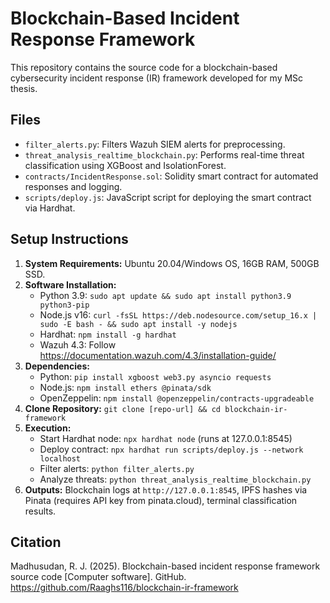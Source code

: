 # Blockchain-Based Incident Response Framework

This repository contains the source code for a blockchain-based cybersecurity incident response (IR) framework developed for my MSc thesis.

## Files
- `filter_alerts.py`: Filters Wazuh SIEM alerts for preprocessing.
- `threat_analysis_realtime_blockchain.py`: Performs real-time threat classification using XGBoost and IsolationForest.
- `contracts/IncidentResponse.sol`: Solidity smart contract for automated responses and logging.
- `scripts/deploy.js`: JavaScript script for deploying the smart contract via Hardhat.

## Setup Instructions
1. **System Requirements:** Ubuntu 20.04/Windows OS, 16GB RAM, 500GB SSD.
2. **Software Installation:**
   - Python 3.9: `sudo apt update && sudo apt install python3.9 python3-pip`
   - Node.js v16: `curl -fsSL https://deb.nodesource.com/setup_16.x | sudo -E bash - && sudo apt install -y nodejs`
   - Hardhat: `npm install -g hardhat`
   - Wazuh 4.3: Follow https://documentation.wazuh.com/4.3/installation-guide/
3. **Dependencies:**
   - Python: `pip install xgboost web3.py asyncio requests`
   - Node.js: `npm install ethers @pinata/sdk`
   - OpenZeppelin: `npm install @openzeppelin/contracts-upgradeable`
4. **Clone Repository:** `git clone [repo-url] && cd blockchain-ir-framework`
5. **Execution:**
   - Start Hardhat node: `npx hardhat node` (runs at 127.0.0.1:8545)
   - Deploy contract: `npx hardhat run scripts/deploy.js --network localhost`
   - Filter alerts: `python filter_alerts.py`
   - Analyze threats: `python threat_analysis_realtime_blockchain.py`
6. **Outputs:** Blockchain logs at `http://127.0.0.1:8545`, IPFS hashes via Pinata (requires API key from pinata.cloud), terminal classification results.

## Citation
Madhusudan, R. J. (2025). Blockchain-based incident response framework source code [Computer software]. GitHub. https://github.com/Raaghs116/blockchain-ir-framework